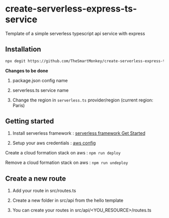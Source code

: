 # create-serverless-express-ts-service

Template of a simple serverless typescript api service with express

## Installation

```bash
npx degit https://github.com/TheSmartMonkey/create-serverless-express-ts-service serverless-ts-service
```

**Changes to be done**

1. package.json config name

1. serverless.ts service name

1. Change the region in `serverless.ts` provider/region (current region: Paris)

## Getting started

1. Install serverless framework : [serverless framework Get Started](https://www.serverless.com/framework/docs/getting-started)

1. Setup your aws credentials : [aws config](https://www.serverless.com/framework/docs/providers/aws/guide/credentials)

Create a cloud formation stack on aws : `npm run deploy`

Remove a cloud formation stack on aws : `npm run undeploy`

## Create a new route

1. Add your route in src/routes.ts

1. Create a new folder in src/api from the hello template

1. You can create your routes in src/api/<YOU_RESOURCE>/routes.ts
